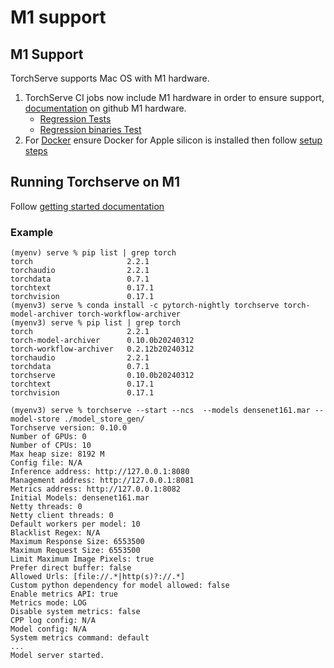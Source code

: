 # M1 support

## M1 Support 
TorchServe supports Mac OS with M1 hardware. 

1. TorchServe CI jobs now include M1 hardware in order to ensure support, [documentation](https://docs.github.com/en/actions/using-github-hosted-runners/about-github-hosted-runners/about-github-hosted-runners#standard-github-hosted-runners-for-public-repositories) on github M1 hardware.
    - [Regression Tests](https://github.com/pytorch/serve/blob/master/.github/workflows/regression_tests_cpu.yml)  
    - [Regression binaries Test](https://github.com/pytorch/serve/blob/master/.github/workflows/regression_tests_cpu_binaries.yml) 
2. For [Docker](https://docs.docker.com/desktop/install/mac-install/) ensure Docker for Apple silicon is installed then follow [setup steps](https://github.com/pytorch/serve/tree/master/docker)
## Running Torchserve on M1
 
Follow [getting started documentation](https://github.com/pytorch/serve?tab=readme-ov-file#-quick-start-with-torchserve-conda) 

### Example
 
```
(myenv) serve % pip list | grep torch                                                                   
torch                     2.2.1
torchaudio                2.2.1
torchdata                 0.7.1
torchtext                 0.17.1
torchvision               0.17.1
(myenv3) serve % conda install -c pytorch-nightly torchserve torch-model-archiver torch-workflow-archiver
(myenv3) serve % pip list | grep torch                                                                   
torch                     2.2.1
torch-model-archiver      0.10.0b20240312
torch-workflow-archiver   0.2.12b20240312
torchaudio                2.2.1
torchdata                 0.7.1
torchserve                0.10.0b20240312
torchtext                 0.17.1
torchvision               0.17.1

(myenv3) serve % torchserve --start --ncs  --models densenet161.mar --model-store ./model_store_gen/
Torchserve version: 0.10.0
Number of GPUs: 0
Number of CPUs: 10
Max heap size: 8192 M
Config file: N/A
Inference address: http://127.0.0.1:8080
Management address: http://127.0.0.1:8081
Metrics address: http://127.0.0.1:8082
Initial Models: densenet161.mar
Netty threads: 0
Netty client threads: 0
Default workers per model: 10
Blacklist Regex: N/A
Maximum Response Size: 6553500
Maximum Request Size: 6553500
Limit Maximum Image Pixels: true
Prefer direct buffer: false
Allowed Urls: [file://.*|http(s)?://.*]
Custom python dependency for model allowed: false
Enable metrics API: true
Metrics mode: LOG
Disable system metrics: false
CPP log config: N/A
Model config: N/A
System metrics command: default
...
Model server started.
```
